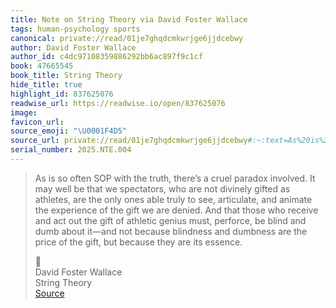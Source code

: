 ```yaml
---
title: Note on String Theory via David Foster Wallace
tags: human-psychology sports
canonical: private://read/01je7ghqdcmkwrjge6jjdcebwy
author: David Foster Wallace
author_id: c4dc97108359886292bb6ac897f9c1cf
book: 47665545
book_title: String Theory
hide_title: true
highlight_id: 837625076
readwise_url: https://readwise.io/open/837625076
image:
favicon_url:
source_emoji: "\U0001F4D5"
source_url: private://read/01je7ghqdcmkwrjge6jjdcebwy#:~:text=As%20is%20so,are%20its%20essence.
serial_number: 2025.NTE.004
---
```

> As is so often SOP with the truth, there’s a cruel paradox involved. It may well be that we spectators, who are not divinely gifted as athletes, are the only ones able truly to see, articulate, and animate the experience of the gift we are denied. And that those who receive and act out the gift of athletic genius must, perforce, be blind and dumb about it—and not because blindness and dumbness are the price of the gift, but because they are its essence.
> <div class="quoteback-footer"><div class="quoteback-avatar"><span class="mini-emoji"> 📕</span></div><div class="quoteback-metadata"><div class="metadata-inner"><span style="display:none">FROM:</span><div aria-label="David Foster Wallace" class="quoteback-author"> David Foster Wallace</div><div aria-label="String Theory" class="quoteback-title"> String Theory</div></div></div><div class="quoteback-backlink"><a target="_blank" aria-label="go to the full text of this quotation" rel="noopener" href="private://read/01je7ghqdcmkwrjge6jjdcebwy#:~:text=As%20is%20so,are%20its%20essence." class="quoteback-arrow"> Source</a></div></div>